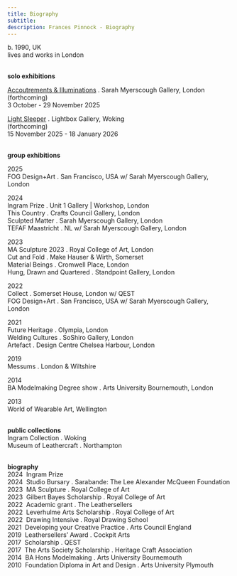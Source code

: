 ```yaml
---
title: Biography
subtitle: 
description: Frances Pinnock - Biography
---  
```

b. 1990, UK  
lives and works in London  
<br />  

**solo exhibitions**  
  
[Accoutrements & Illuminations](https://www.sarahmyerscough.com/exhibitions/70-frances-pinnock-solo-show-gallery-solo-show-2025/) . Sarah Myerscough Gallery, London  
(forthcoming)  
3 October - 29 November 2025

[Light Sleeper](https://www.thelightbox.org.uk/whats-on/frances-pinnock-light-sleeper) . Lightbox Gallery, Woking  
(forthcoming)  
15 November 2025 - 18 January 2026  
<br /> 

**group exhibitions**  

2025  
FOG Design+Art . San Francisco, USA w/ Sarah Myerscough Gallery, London  

2024  
Ingram Prize . Unit 1 Gallery | Workshop, London  
This Country . Crafts Council Gallery, London  
Sculpted Matter . Sarah Myerscough Gallery, London  
TEFAF Maastricht . NL w/ Sarah Myerscough Gallery, London  

2023  
MA Sculpture 2023 . Royal College of Art, London  
Cut and Fold . Make Hauser & Wirth, Somerset  
Material Beings . Cromwell Place, London  
Hung, Drawn and Quartered . Standpoint Gallery, London    

2022    
Collect . Somerset House, London  w/ QEST  
FOG Design+Art . San Francisco, USA w/ Sarah Myerscough Gallery, London  

2021  
Future Heritage . Olympia, London  
Welding Cultures . SoShiro Gallery, London  
Artefact . Design Centre Chelsea Harbour, London  

2019  
Messums . London & Wiltshire  

2014  
BA Modelmaking Degree show . Arts University Bournemouth, London  

2013  
World of Wearable Art, Wellington  
<br />  

**public collections**  
Ingram Collection . Woking  
Museum of Leathercraft . Northampton  
<br />  

**biography**  
2024&nbsp;&nbsp;Ingram Prize  
2024&nbsp;&nbsp;Studio Bursary . Sarabande: The Lee Alexander McQueen Foundation  
2023&nbsp;&nbsp;MA Sculpture . Royal College of Art   
2023&nbsp;&nbsp;Gilbert Bayes Scholarship . Royal College of Art  
2022&nbsp;&nbsp;Academic grant . The Leathersellers  
2022&nbsp;&nbsp;Leverhulme Arts Scholarship . Royal College of Art    
2022&nbsp;&nbsp;Drawing Intensive . Royal Drawing School  
2021&nbsp;&nbsp;Developing your Creative Practice . Arts Council England  
2019&nbsp;&nbsp;Leathersellers’ Award . Cockpit Arts  
2017&nbsp;&nbsp;Scholarship . QEST  
2017&nbsp;&nbsp;The Arts Society Scholarship . Heritage Craft Association  
2014&nbsp;&nbsp;BA Hons Modelmaking . Arts University Bournemouth  
2010&nbsp;&nbsp;Foundation Diploma in Art and Design . Arts University Plymouth  

<br />  



 









  










 



  










 











